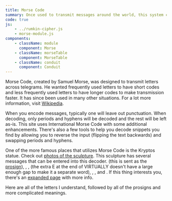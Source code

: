 ```yaml
---
title: Morse Code
summary: Once used to transmit messages around the world, this system can still be used in certain situations to send messages effectively when alternate mediums are not available.
code: true
js:
    - ../rumkin-cipher.js
    - morse-module.js
components:
    - className: module
      component: Morse
    - className: morseTable
      component: MorseTable
    - className: conduit
      component: Conduit
---
```


Morse Code, created by Samuel Morse, was designed to transmit letters across telegrams.  He wanted frequently used letters to have short codes and less frequently used letters to have longer codes to make transmission faster.  It has since been used in many other situations.  For a lot more information, visit [Wikipedia](http://www.wikipedia.org/wiki/Morse_code).

When you encode messages, typically one will leave out punctuation. When decoding, only periods and hyphens will be decoded and the rest will be left as-is. This site uses International Morse Code with some additional enhancements. There's also a few tools to help you decode snippets you find by allowing you to reverse the input (flipping the text backwards) and swapping periods and hyphens.

One of the more famous places that utilizes Morse Code is the Kryptos statue. Check out [photos of the sculpture](http://www.voynich.net/Kryptos/). This sculpture has several messages that can be entered into this decoder. <span class="conduit" data-label="SOS" data-topic="morse" data-payload-direction="DECRYPT" data-payload-input="...---..."></span> (this is sent as the [prosign](https://en.wikipedia.org/wiki/Prosigns_for_Morse_code)), <span class="conduit" data-label="RQ" data-topic="morse" data-payload-direction="DECRYPT" data-payload-input=".-. --.-"></span>, <span class="conduit" data-label="SHADOW FORCES" data-topic="morse" data-payload-direction="DECRYPT" data-payload-input=". / . / ... .... .- -.. --- .-- / . / .
..-. --- .-. -.-. . ... / . / . / . / . / ."></span>, <span class="conduit" data-label="VIRTUALLY INVISIBLE" data-topic="morse" data-payload-direction="DECRYPT" data-payload-input=". / . / ...- .. .-. - ..- .- .-.. .-.. -.-- .
. / . / . / . / . / .. -. ...- .. ... .. -... .-.. . /"></span> (the extra E at the end of VIRTUALLY doesn't have a large enough gap to make it a separate word), <span class="conduit" data-label="...T IS YOUR POSITION" data-topic="morse" data-payload-direction="DECRYPT" data-payload-input="- / .. ... / -.-- --- ..- .-.
.--. --- ... .. - .. --- -. / ."></span>, <span class="conduit" data-label="DIGETAL INTERPRETATIT" data-topic="morse" data-payload-direction="DECRYPT" data-payload-input=". / -.. .. --. . / - .- .-.. / . / . / .
.. -. - . .-. .--. .-. . - .- - .. -"></span>, and <span class="conduit" data-label="LUCID MEMORY" data-topic="morse" data-payload-direction="DECRYPT" data-payload-input=".-.. ..- -.-. .. -.. / . / . / .
/ -- . -- --- .-. -.-- / . /"></span>. If this thing interests you, there's an [expanded page](../../../reference/kryptos/k0/) with more info.

<div class="module"></div>

Here are all of the letters I understand, followed by all of the prosigns and more complicated meanings.

<div class="morseTable"></div>

